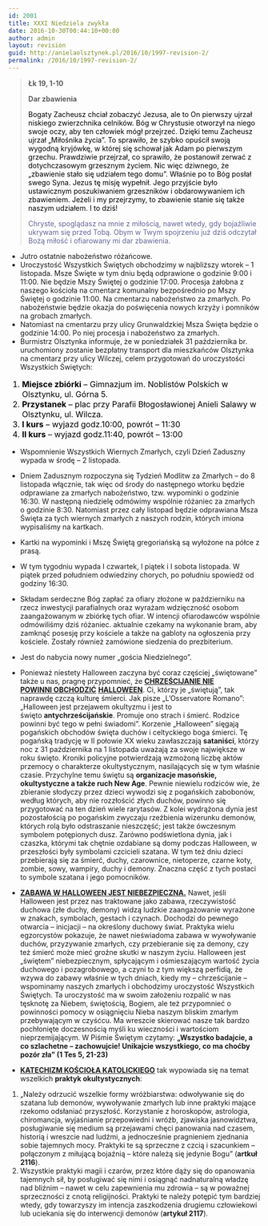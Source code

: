```yaml
---
id: 2001
title: XXXI Niedziela zwykła
date: 2016-10-30T00:44:10+00:00
author: admin
layout: revision
guid: http://anielaolsztynek.pl/2016/10/1997-revision-2/
permalink: /2016/10/1997-revision-2/
---
```

> **Łk 19, 1-10**
> 
> **Dar zbawienia**
> 
> <span style="color: #000000;">Bogaty Zacheusz chciał zobaczyć Jezusa, ale to On pierwszy ujrzał niskiego zwierzchnika celników. Bóg w Chrystusie otworzył na niego swoje oczy, aby ten człowiek mógł przejrzeć. Dzięki temu Zacheusz ujrzał &#8222;Miłośnika życia&#8221;. To sprawiło, że szybko opuścił swoją wygodną kryjówkę, w której się schował jak Adam po pierwszym grzechu. Prawdziwie przejrzał, co sprawiło, że postanowił zerwać z dotychczasowym grzesznym życiem. Nic więc dziwnego, że &#8222;zbawienie stało się udziałem tego domu&#8221;. Właśnie po to Bóg posłał swego Syna. Jezus tę misję wypełnił. Jego przyjście było ustawicznym poszukiwaniem grzeszników i obdarowywaniem ich zbawieniem. Jeżeli i my przejrzymy, to zbawienie stanie się także naszym udziałem. I to dziś!</span>
> 
> <span style="color: #666699;">Chryste, spoglądasz na mnie z miłością, nawet wtedy, gdy bojaźliwie ukrywam się przed Tobą. Obym w Twym spojrzeniu już dziś odczytał Bożą miłość i ofiarowany mi dar zbawienia.</span>

  * Jutro ostatnie nabożeństwo różańcowe.
  * Uroczystość Wszystkich Świętych obchodzimy w najbliższy wtorek &#8211; 1 listopada. Msze Święte w tym dniu będą odprawione o godzinie 9:00 i 11:00. Nie będzie Mszy Świętej o godzinie 17:00. Procesja żałobna z naszego kościoła na cmentarz komunalny bezpośrednio po Mszy Świętej o godzinie 11:00. Na cmentarzu nabożeństwo za zmarłych. Po nabożeństwie będzie okazja do poświęcenia nowych krzyży i pomników na grobach zmarłych.
  * Natomiast na cmentarzu przy ulicy Grunwaldzkiej Msza Święta będzie o godzinie 14:00. Po niej procesja i nabożeństwo za zmarłych.
  * Burmistrz Olsztynka informuje, że w poniedziałek 31 października br. uruchomiony zostanie bezpłatny transport dla mieszkańców Olsztynka na cmentarz przy ulicy Wilczej, celem przygotowań do uroczystości Wszystkich Świętych:

 <span style="color: #000000;"></span>

<ol style="color: #000000; font-size: 16px;">
  <li>
    <strong>Miejsce zbiórki</strong> &#8211; Gimnazjum im. Noblistów Polskich w Olsztynku, ul. Górna 5.
  </li>
  <li>
    <strong>Przystanek</strong> &#8211; plac przy Parafii Błogosławionej Anieli Salawy w Olsztynku, ul. Wilcza.
  </li>
  <li>
    <strong>I kurs</strong> &#8211; wyjazd godz.10:00, powrót &#8211; 11:30
  </li>
  <li>
    <strong>II kurs</strong> &#8211; wyjazd godz.11:40, powrót &#8211; 13:00
  </li>
</ol>

  * Wspomnienie Wszystkich Wiernych Zmarłych, czyli Dzień Zaduszny wypada w środę – 2 listopada.
  * Dniem Zadusznym rozpoczyna się Tydzień Modlitw za Zmarłych – do 8 listopada włącznie, tak więc od środy do następnego wtorku będzie odprawiane za zmarłych nabożeństwo, tzw. wypominki o godzinie 16:30. W następną niedzielę odmówimy wspólnie różaniec za zmarłych o godzinie 8:30. Natomiast przez cały listopad będzie odprawiana Msza Święta za tych wiernych zmarłych z naszych rodzin, których imiona wypisaliśmy na kartkach.
  * Kartki na wypominki i Mszę Świętą gregoriańską są wyłożone na półce z prasą.
  * W tym tygodniu wypada I czwartek, I piątek i I sobota listopada. W piątek przed południem odwiedziny chorych, po południu spowiedź od godziny 16:30.
  * Składam serdeczne Bóg zapłać za ofiary złożone w październiku na rzecz inwestycji parafialnych oraz wyrażam wdzięczność osobom zaangażowanym w zbiórkę tych ofiar. W intencji ofiarodawców wspólnie odmówiliśmy dziś różaniec. aktualnie czekamy na wykonanie bram, aby zamknąć posesję przy kościele a także na gabloty na ogłoszenia przy kościele. Zostały również zamówione siedzenia do prezbiterium.
  * Jest do nabycia nowy numer &#8222;gościa Niedzielnego&#8221;.
  * Ponieważ niestety Halloween zaczyna być coraz częściej „świętowane” także u nas, pragnę przypomnieć, że **<span style="text-decoration: underline;">CHRZEŚCIJANIE NIE POWINNI OBCHODZIĆ</span>** <span style="text-decoration: underline;"><strong>HALLOWEEN</strong></span>. Ci, którzy je „świętują”, tak naprawdę czczą kulturę śmierci. Jak pisze „L’Osservatore Romano”: „Halloween jest przejawem okultyzmu i jest to święto **antychrześcijańskie**. Promuje ono strach i śmierć. Rodzice powinni być tego w pełni świadomi”. Korzenie „Halloween” sięgają pogańskich obchodów święta duchów i celtyckiego boga śmierci. Tę pogańską tradycję w II połowie XX wieku zawłaszczają **sataniści**, którzy noc z 31 października na 1 listopada uważają za swoje największe w roku święto. Kroniki policyjne potwierdzają wzmożoną liczbę aktów przemocy o charakterze okultystycznym, nasilających się w tym właśnie czasie. Przychylne temu świętu są **organizacje masońskie, okultystyczne a także ruch New Age**. Pewnie niewielu rodziców wie, że zbieranie słodyczy przez dzieci wywodzi się z pogańskich zabobonów, według których, aby nie rozzłościć złych duchów, powinno się przygotować na ten dzień wiele rarytasów. Z kolei wydrążona dynia jest pozostałością po pogańskim zwyczaju rzeźbienia wizerunku demonów, których rolą było odstraszanie nieszczęść; jest także ówczesnym symbolem potępionych dusz. Zarówno podświetlona dynia, jak i czaszka, którymi tak chętnie ozdabiane są domy podczas Halloween, w przeszłości były symbolami czcicieli szatana. W tym też dniu dzieci przebierają się za śmierć, duchy, czarownice, nietoperze, czarne koty, zombie, sowy, wampiry, duchy i demony. Znaczna część z tych postaci to symbole szatana i jego pomocników.
  * **<span style="text-decoration: underline;">ZABAWA W HALLOWEEN JEST NIEBEZPIECZNA.</span>** Nawet, jeśli Halloween jest przez nas traktowane jako zabawa, rzeczywistość duchowa (złe duchy, demony) widzą ludzkie zaangażowanie wyrażone w znakach, symbolach, gestach i czynach. Dochodzi do pewnego otwarcia – inicjacji – na określony duchowy świat. Praktyka wielu egzorcystów pokazuje, że nawet nieświadoma zabawa w wywoływanie duchów, przyzywanie zmarłych, czy przebieranie się za demony, czy też śmierć może mieć groźne skutki w naszym życiu. Halloween jest „świętem” niebezpiecznym, spłycającym i ośmieszającym wartość życia duchowego i pozagrobowego, a czyni to z tym większą perfidią, że wzywa do zabawy właśnie w tych dniach, kiedy my – chrześcijanie – wspominamy naszych zmarłych i obchodzimy uroczystość Wszystkich Świętych. Ta uroczystość ma w swoim założeniu rozpalić w nas tęsknotę za Niebem, świętością, Bogiem, ale też przypomnieć o powinności pomocy w osiągnięciu Nieba naszym bliskim zmarłym przebywającym w czyśćcu. Ma wreszcie skierować nasze tak bardzo pochłonięte doczesnością myśli ku wieczności i wartościom nieprzemijającym. W Piśmie Świętym czytamy: **„Wszystko badajcie, a co szlachetne – zachowujcie! Unikajcie wszystkiego, co ma choćby pozór zła” (1 Tes 5, 21-23)**

  * **<span style="text-decoration: underline;">KATECHIZM KOŚCIOŁA KATOLICKIEGO</span>** tak wypowiada się na temat wszelkich **praktyk okultystycznych**:

  1. „Należy odrzucić wszelkie formy wróżbiarstwa: odwoływanie się do szatana lub demonów, wywoływanie zmarłych lub inne praktyki mające rzekomo odsłaniać przyszłość. Korzystanie z horoskopów, astrologia, chiromancja, wyjaśnianie przepowiedni i wróżb, zjawiska jasnowidztwa, posługiwanie się medium są przejawami chęci panowania nad czasem, historią i wreszcie nad ludźmi, a jednocześnie pragnieniem zjednania sobie tajemnych mocy. Praktyki te są sprzeczne z czcią i szacunkiem – połączonym z miłującą bojaźnią – które należą się jedynie Bogu” (**artkuł 2116**).
  2. Wszystkie praktyki magii i czarów, przez które dąży się do opanowania tajemnych sił, by posługiwać się nimi i osiągnąć nadnaturalną władzę nad bliźnim – nawet w celu zapewnienia mu zdrowia – są w poważnej sprzeczności z cnotą religijności. Praktyki te należy potępić tym bardziej wtedy, gdy towarzyszy im intencja zaszkodzenia drugiemu człowiekowi lub uciekania się do interwencji demonów (**artykuł 2117**).